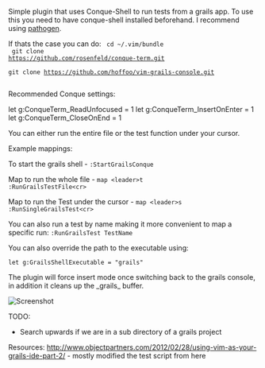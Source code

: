 Simple plugin that uses Conque-Shell to run tests from a grails app. To use this
you need to have conque-shell installed beforehand. I recommend using [pathogen](https://github.com/tpope/vim-pathogen "Pathogen").

If thats the case you can do:
<code>
cd ~/.vim/bundle<br>
git clone https://github.com/rosenfeld/conque-term.git<br>
git clone https://github.com/hoffoo/vim-grails-console.git<br>
</code>

Recommended Conque settings:

let g:ConqueTerm_ReadUnfocused = 1
let g:ConqueTerm_InsertOnEnter = 1
let g:ConqueTerm_CloseOnEnd = 1

You can either run the entire file or the test function under your cursor. 

Example mappings:

To start the grails shell - 
<code>:StartGrailsConque</code>

Map to run the whole file - 
<code>map \<leader>t :RunGrailsTestFile\<cr></code>

Map to run the Test under the cursor -
<code>map \<leader>s :RunSingleGrailsTest\<cr></code>

You can also run a test by name making it more convenient to map a specific run:
<code>:RunGrailsTest TestName</code>

You can also override the path to the executable using:

<code>let g:GrailsShellExecutable = "grails"</code>

The plugin will force insert mode once switching back to the grails console,
in addition it cleans up the \_grails\_ buffer.

![Screenshot](http://i.imgur.com/eOxz0d3.png)

TODO:

- Search upwards if we are in a sub directory of a grails project

Resources:
http://www.objectpartners.com/2012/02/28/using-vim-as-your-grails-ide-part-2/ - mostly modified the test script from here
